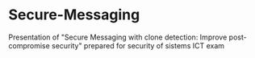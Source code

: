 # Secure-Messaging
Presentation of "Secure Messaging with clone detection: Improve post-compromise security" prepared for security of sistems ICT exam
